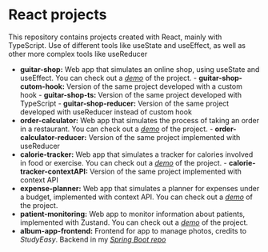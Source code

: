 
# React projects
This repository contains projects created with React, mainly with TypeScript. Use of different tools like useState and useEffect, as well as other more complex tools like useReducer 

-  **guitar-shop:** Web app that simulates an online shop, using useState and useEffect. You can check out a [*demo*](https://angeben-guitar-shop.netlify.app/) of the project.
		-  **guitar-shop-cutom-hook:** Version of the same project developed with a custom hook
		-  **guitar-shop-ts:** Version of the same project developed with TypeScript
		-  **guitar-shop-reducer:** Version of the same project developed with useReducer instead of custom hook
-  **order-calculator:** Web app that simulates the process of taking an order in a restaurant. You can check out a [*demo*](https://angeben-order-calculator.netlify.app/) of the project.
		-  **order-calculator-reducer:** Version of the same project implemented with useReducer
-  **calorie-tracker:** Web app that simulates a tracker for calories involved in food or exercise. You can check out a [*demo*](https://angeben-calorie-tracker.netlify.app/) of the project.
		-  **calorie-tracker-contextAPI:** Version of the same project implemented with context API
-  **expense-planner:** Web app that simulates a planner for expenses under a budget, implemented with context API. You can check out a [*demo*](https://angeben-expense-planner.netlify.app/) of the project.
-  **patient-monitoring:** Web app to monitor information about patients, implemented with Zustand. You can check out a [*demo*](https://angeben-patient-monitoring.netlify.app/) of the project.
-  **album-app-frontend:** Frontend for app to manage photos, credits to *StudyEasy*. Backend in my [*Spring Boot repo*](https://github.com/angeben/Java-Spring/tree/main/album-app-backend)


